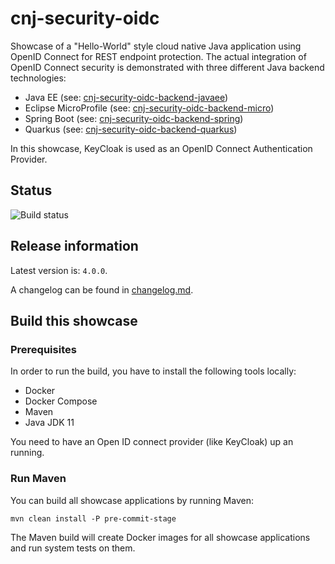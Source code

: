 # cnj-security-oidc

Showcase of a "Hello-World" style cloud native Java application using OpenID Connect for REST endpoint protection.
The actual integration of OpenID Connect security is demonstrated with three different Java backend technologies:

* Java EE (see: [cnj-security-oidc-backend-javaee](cnj-security-oidc-backend-javaee/README.md))
* Eclipse MicroProfile (see: [cnj-security-oidc-backend-micro](cnj-security-oidc-backend-micro/README.md))
* Spring Boot (see: [cnj-security-oidc-backend-spring](cnj-security-oidc-backend-spring/README.md))
* Quarkus (see: [cnj-security-oidc-backend-quarkus](cnj-security-oidc-backend-quarkus/README.md))

In this showcase, KeyCloak is used as an OpenID Connect Authentication Provider. 

## Status
![Build status](https://drone.at41tools.k8s.aws.msgoat.eu/api/badges/msgoat/cnj-security-oidc/status.svg)

## Release information

Latest version is: `4.0.0`.

A changelog can be found in [changelog.md](changelog.md).

## Build this showcase 

### Prerequisites

In order to run the build, you have to install the following tools locally:
* Docker
* Docker Compose 
* Maven
* Java JDK 11

You need to have an Open ID connect provider (like KeyCloak) up an running.

### Run Maven

You can build all showcase applications by running Maven:
```
mvn clean install -P pre-commit-stage
```

The Maven build will create Docker images for all showcase applications and run system tests on them.